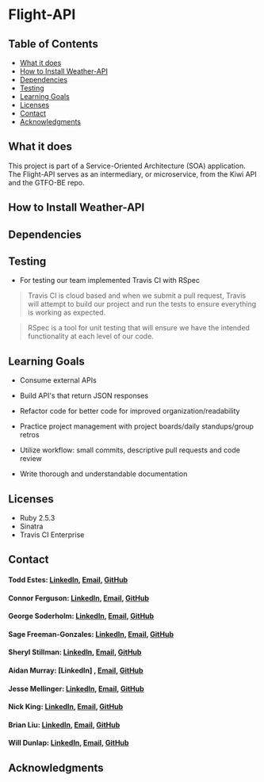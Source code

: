 # Flight-API

## Table of Contents
  - [What it does](#what-it-does)
  - [How to Install Weather-API](#how-to-install-weather-api)
  - [Dependencies](#dependencies)
  - [Testing](#testing)
  - [Learning Goals](#learning-goals)
  - [Licenses](#licenses)
  - [Contact](#contact)
  - [Acknowledgments](#acknowledgments)
  
## What it does

This project is part of a Service-Oriented Architecture (SOA) application. The Flight-API serves as an intermediary, or microservice, from the Kiwi API and the GTFO-BE repo.

## How to Install Weather-API
## Dependencies
## Testing

* For testing our team implemented Travis CI with RSpec

> Travis CI is cloud based and when we submit a pull request, Travis will attempt to build our project and run the tests to ensure everything is working as expected. 

> RSpec is a tool for unit testing that will ensure we have the intended functionality at each level of our code. 

## Learning Goals

  * Consume external APIs
  
  * Build API's that return JSON responses
  
  * Refactor code for better code for improved organization/readability
  
  * Practice project management with project boards/daily standups/group retros
  
  * Utilize workflow: small commits, descriptive pull requests and code review
  
  * Write thorough and understandable documentation 
  
## Licenses

  * Ruby 2.5.3
  * Sinatra
  * Travis CI Enterprise
  
## Contact

#### Todd Estes: [LinkedIn](https://www.linkedin.com/in/toddwestes/), [Email](elestes@gmail.com), [GitHub](Todd-Estes)
 
#### Connor Ferguson: [LinkedIn](https://www.linkedin.com/in/connor-p-ferguson/), [Email](cpfergus1@gmail.com), [GitHub](cpfergus1)
 
#### George Soderholm: [LinkedIn](https://www.linkedin.com/in/george-soderholm-05776947/), [Email](georgesoderholm@gmail.com), [GitHub](GeorgieGirl24)
    
#### Sage Freeman-Gonzales: [LinkedIn](https://www.linkedin.com/in/sagefreemangonzales/), [Email](sagegonzales15@gmail.com), [GitHub](SageOfCode)
 
#### Sheryl Stillman: [LinkedIn](https://www.linkedin.com/in/sherylstillman1/), [Email](sheryl.stillman@gmail.com), [GitHub](stillsheryl)
    
#### Aidan Murray:  [LinkedIn] , [Email](aidanhansm@gmail.com), [GitHub](TeknoServal)
      
#### Jesse Mellinger: [LinkedIn](https://www.linkedin.com/in/jesse-mellinger/), [Email](jesse.m.mellinger@gmail.com), [GitHub](JesseMellinger)
        
#### Nick King: [LinkedIn](https://www.linkedin.com/in/nick-king-3128501ba/), [Email](nickmaxking@gmail.com), [GitHub](nmking22)
 
#### Brian Liu: [LinkedIn](https://www.linkedin.com/in/brian-liu-8356287b/), [Email](brian.b.liu@gmail.com), [GitHub](badgerbreezy)
    
#### Will Dunlap: [LinkedIn](https://www.linkedin.com/in/willwdunlap/), [Email](dunlapww@gmail.com), [GitHub](dunlapww)
   
   
 
## Acknowledgments
